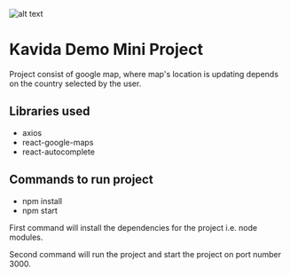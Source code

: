 
![alt text](https://uploads-ssl.webflow.com/6131f6f9dc63b3409bd53179/6136c4cef2a89c8b61b4b5f9_1_kavida_logo_210906_3_to_jose-10.png)

# Kavida Demo Mini Project

Project consist of google map, where map's location is updating depends on the country selected by the user.

## Libraries used

* axios
* react-google-maps
* react-autocomplete

## Commands to run project
* npm install
* npm start

First command will install the dependencies for the project i.e. node modules.

Second command will run the project and start the project on port number 3000.